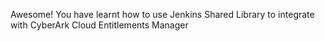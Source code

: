 Awesome! You have learnt how to use Jenkins Shared Library to integrate with CyberArk Cloud Entitlements Manager

